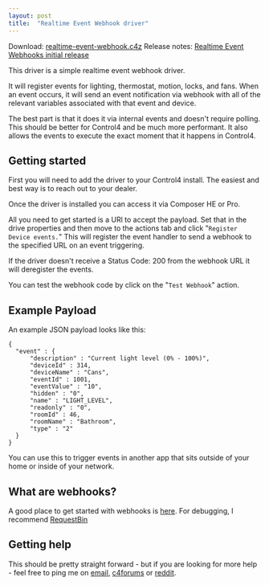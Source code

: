 ```yaml
---
layout: post
title:  "Realtime Event Webhook driver"
---
```


Download: [realtime-event-webhook.c4z](https://github.com/harperreed/control4-drivers/releases/download/realtime-event-webhooks-1/realtime-event-webhook.c4z)
Release notes: [Realtime Event Webhooks initial release](https://github.com/harperreed/control4-drivers/releases/tag/realtime-event-webhooks-1)

This driver is a simple realtime event webhook driver. 

It will register events for lighting, thermostat, motion, locks, and fans. When an event occurs, it will send an event notification via webhook with all of the relevant variables associated with that event and device.

The best part is that it does it via internal events and doesn't require polling. This should be better for Control4 and be much more performant. It also allows the events to execute the exact moment that it happens in Control4. 

## Getting started

First you will need to add the driver to your Control4 install. The easiest and best way is to reach out to your dealer.

Once the driver is installed you can access it via Composer HE or Pro. 

All you need to get started is a URl to accept the payload. Set that in the drive properties and then move to the actions tab and click "`Register Device events.`" This will register the event handler to send a webhook to the specified URL on an event triggering.  

If the driver doesn't receive a Status Code: 200 from the webhook URL it will deregister the events. 

You can test the webhook code by click on the "`Test Webhook`" action.
 
## Example Payload

An example JSON payload looks like this: 

    {
      "event" : {
          "description" : "Current light level (0% - 100%)",
          "deviceId" : 314,
          "deviceName" : "Cans",
          "eventId" : 1001,
          "eventValue" : "10",
          "hidden" : "0",
          "name" : "LIGHT_LEVEL",
          "readonly" : "0",
          "roomId" : 46,
          "roomName" : "Bathroom",
          "type" : "2"
      }
    }

You can use this to trigger events in another app that sits outside of your home or inside of your network. 

## What are webhooks? 

A good place to get started with webhooks is [here](https://webhooks.pbworks.com/w/page/13385124/FrontPage). For debugging, I recommend [RequestBin](https://requestb.in)

## 

## Getting help

This should be pretty straight forward - but if you are looking for more help - feel free to ping me on [email](mailto:harper@nata2.org), [c4forums](http://www.c4forums.com/profile/138454-harper/) or [reddit](https://www.reddit.com/user/nata2/). 

